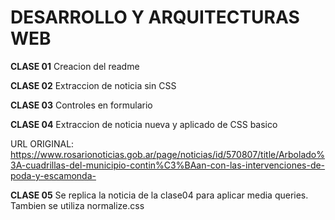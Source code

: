 # DESARROLLO Y ARQUITECTURAS WEB
**CLASE 01**
Creacion del readme

**CLASE 02**
Extraccion de noticia sin CSS

**CLASE 03**
Controles en formulario

**CLASE 04**
Extraccion de noticia nueva y aplicado de CSS basico

URL ORIGINAL: https://www.rosarionoticias.gob.ar/page/noticias/id/570807/title/Arbolado%3A-cuadrillas-del-municipio-contin%C3%BAan-con-las-intervenciones-de-poda-y-escamonda-

**CLASE 05**
Se replica la noticia de la clase04 para aplicar media queries. Tambien se utiliza normalize.css